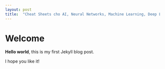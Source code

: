 ```yaml
---
layout: post
title:  "Cheat Sheets cho AI, Neural Networks, Machine Learning, Deep Learning và Big Data"
---
```


# Welcome

**Hello world**, this is my first Jekyll blog post.

I hope you like it!

